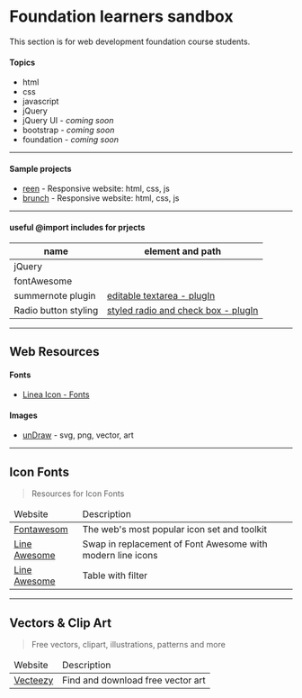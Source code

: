 # Foundation learners sandbox

<p>This section is for web development foundation course students.</p>

<h4>Topics</h4>
<ul>
  <li>html</li>
  <li>css</li>
  <li>javascript</li>
  <li>jQuery</li>
  <li>jQuery UI - <i>coming soon</i></li>
  <li>bootstrap - <i>coming soon</i></li>
  <li>foundation - <i>coming soon</i></li>
</ul>
<hr />
<h4>Sample projects</h4>
<ul>
  <li>
    <a href="http://rohitsraj12.github.io/Foundation-learners-sandbox/Project_task/html_css_js-Responsive/reen/index.html" target="_blank">reen</a> - Responsive website: html, css, js</li>
  <li>
    <a href="http://rohitsraj12.github.io/Foundation-learners-sandbox/Project_task/html_css_js-Responsive/brunch/index.html" target="_blank">brunch</a> - Responsive website: html, css, js</li>
</ul>
<hr />

<h4> useful @import includes for prjects </h4>

<table>
  <thead>
    <tr>
      <th>name</th>
      <th>element and path</th>
    </tr>
  </thead>
  <tbody>
    <tr>
      <td>jQuery</td>
      <td>
        <script src="https://ajax.googleapis.com/ajax/libs/jquery/3.4.1/jquery.min.js "></script>
      </td>
    </tr>
    <tr>
      <td>fontAwesome</td>
      <td>
        <script src="https://kit.fontawesome.com/b99e675b6e.js "></script>
      </td>
    </tr>
    <tr>
      <td>summernote plugin</td>
      <td><a href="https://summernote.org/">editable textarea - plugIn</a></td>
    </tr>
    <tr>
      <td>Radio button styling</td>
      <td><a href="http://icheck.fronteed.com/#skins">styled radio and check box - plugIn</a></td>
    </tr>
  </tbody>
</table>
<hr />
<h2>Web Resources</h2>
<h4>Fonts</h4>
<ul>
  <li>
    <a href="https://linea.io/">Linea Icon - Fonts</a>
  </li>
</ul>
<h4>Images</h4>
<ul>
  <li>
    <a href="https://undraw.co/">unDraw</a> - svg, png, vector, art
  </li>
</ul>
<hr />

<h2>
  Icon Fonts
</h2>
<blockquote>
  <p>
    Resources for Icon Fonts
  </p>
</blockquote>
<table width="100%">
  <thead>
    <tr>
      <td>
        Website
      </td>
      <td>
        Description
      </td>
    </tr>
  </thead>
  <tbody>
    <tr>
      <td>
        <a href="https://fontawesome.com/">Fontawesom</a>
      </td>
      <td>The web's most popular icon set and toolkit</td>
    </tr>
    <tr>
      <td><a href="https://icons8.com/line-awesome">Line Awesome</a></td>
      <td>Swap in replacement of Font Awesome with modern line icons
      </td>
    </tr>
    <tr>
      <td><a href="https://datatables.net/examples/index">Line Awesome</a></td>
      <td>Table with filter
      </td>
    </tr>
  </tbody>
</table>

<hr />
<h2>
  Vectors & Clip Art
</h2>
<blockquote>
  <p>
    Free vectors, clipart, illustrations, patterns and more
  </p>
</blockquote>
<table width="100%">
  <thead>
    <tr>
      <td>
        Website
      </td>
      <td>
        Description
      </td>
    </tr>
  </thead>
  <tbody>
    <tr>
      <td>
        <a href="https://www.vecteezy.com/">Vecteezy</a>
      </td>
      <td>Find and download free vector art</td>
    </tr>
  </tbody>
</table>
